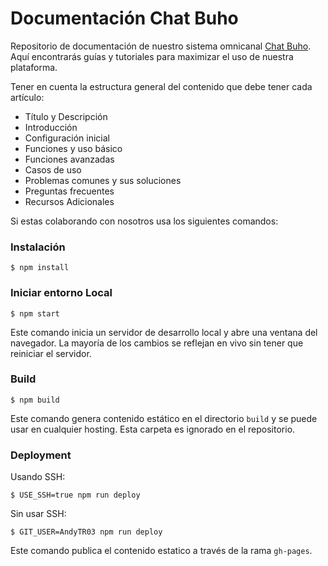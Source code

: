 # Documentación Chat Buho

Repositorio de documentación de nuestro sistema omnicanal [Chat Buho](https://buho.la/chat/). Aquí encontrarás guías y tutoriales para maximizar el uso de nuestra plataforma. 

Tener en cuenta la estructura general del contenido que debe tener cada artículo:
- Título y Descripción
- Introducción
- Configuración inicial
- Funciones y uso básico
- Funciones avanzadas
- Casos de uso
- Problemas comunes y sus soluciones
- Preguntas frecuentes
- Recursos Adicionales

Si estas colaborando con nosotros usa los siguientes comandos:

### Instalación

```
$ npm install
```

### Iniciar entorno Local

```
$ npm start
```
Este comando inicia un servidor de desarrollo local y abre una ventana del navegador. La mayoría de los cambios se reflejan en vivo sin tener que reiniciar el servidor.

### Build

```
$ npm build
```
Este comando genera contenido estático en el directorio `build` y se puede usar en cualquier hosting. Esta carpeta es ignorado en el repositorio.

### Deployment

Usando SSH:

```
$ USE_SSH=true npm run deploy
```

Sin usar SSH:

```
$ GIT_USER=AndyTR03 npm run deploy
```
Este comando publica el contenido estatico a través de la rama `gh-pages`.
